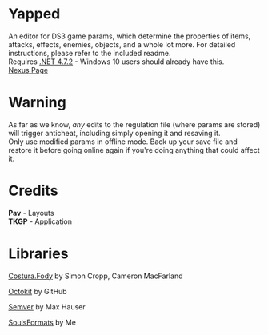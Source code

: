 # Yapped
An editor for DS3 game params, which determine the properties of items, attacks, effects, enemies, objects, and a whole lot more. For detailed instructions, please refer to the included readme.  
Requires [.NET 4.7.2](https://www.microsoft.com/net/download/thank-you/net472) - Windows 10 users should already have this.  
[Nexus Page](https://www.nexusmods.com/darksouls3/mods/298)  

# Warning
As far as we know, *any* edits to the regulation file (where params are stored) will trigger anticheat, including simply opening it and resaving it.  
Only use modified params in offline mode. Back up your save file and restore it before going online again if you're doing anything that could affect it.  

# Credits
**Pav** - Layouts  
**TKGP** - Application

# Libraries
[Costura.Fody](https://github.com/Fody/Costura) by Simon Cropp, Cameron MacFarland

[Octokit](https://github.com/octokit/octokit.net) by GitHub

[Semver](https://github.com/maxhauser/semver) by Max Hauser

[SoulsFormats](https://github.com/JKAnderson/SoulsFormats) by Me